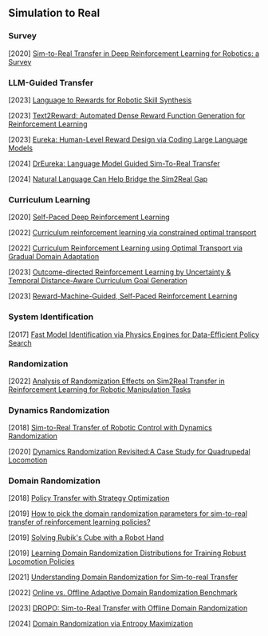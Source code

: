 ## Simulation to Real

### Survey

[2020] [Sim-to-Real Transfer in Deep Reinforcement Learning for Robotics: a Survey](https://arxiv.org/abs/2009.13303)



### LLM-Guided Transfer

[2023] [Language to Rewards for Robotic Skill Synthesis](https://arxiv.org/abs/2306.08647)

[2023] [Text2Reward: Automated Dense Reward Function Generation for Reinforcement Learning](https://arxiv.org/abs/2309.11489)

[2023] [Eureka: Human-Level Reward Design via Coding Large Language Models](https://arxiv.org/abs/2310.12931)

[2024] [DrEureka: Language Model Guided Sim-To-Real Transfer](https://eureka-research.github.io/dr-eureka/)

[2024] [Natural Language Can Help Bridge the Sim2Real Gap](https://arxiv.org/abs/2405.10020)



### Curriculum Learning

[2020] [Self-Paced Deep Reinforcement Learning](https://arxiv.org/abs/2004.11812)

[2022] [Curriculum reinforcement learning via constrained optimal transport](https://proceedings.mlr.press/v162/klink22a/klink22a.pdf)

[2022] [Curriculum Reinforcement Learning using Optimal Transport via Gradual Domain Adaptation](https://arxiv.org/abs/2210.10195)

[2023] [Outcome-directed Reinforcement Learning by Uncertainty & Temporal Distance-Aware Curriculum Goal Generation](https://arxiv.org/abs/2301.11741)

[2023] [Reward-Machine-Guided, Self-Paced Reinforcement Learning](https://arxiv.org/abs/2305.16505)



### System Identification

[2017] [Fast Model Identification via Physics Engines for Data-Efficient Policy Search](https://arxiv.org/abs/1710.08893)



### Randomization

[2022] [Analysis of Randomization Effects on Sim2Real Transfer in Reinforcement Learning for Robotic Manipulation Tasks](https://arxiv.org/abs/2206.06282)



### Dynamics Randomization

[2018] [Sim-to-Real Transfer of Robotic Control with Dynamics Randomization](https://arxiv.org/abs/1710.06537)

[2020] [Dynamics Randomization Revisited:A Case Study for Quadrupedal Locomotion](https://arxiv.org/abs/2011.02404)



### Domain Randomization

[2018] [Policy Transfer with Strategy Optimization](https://arxiv.org/abs/1810.05751)

[2019] [How to pick the domain randomization parameters for sim-to-real transfer of reinforcement learning policies?](https://arxiv.org/abs/1903.11774)

[2019] [Solving Rubik's Cube with a Robot Hand](https://arxiv.org/abs/1910.07113)

[2019] [Learning Domain Randomization Distributions for Training Robust Locomotion Policies](https://arxiv.org/abs/1906.00410)

[2021] [Understanding Domain Randomization for Sim-to-real Transfer](https://arxiv.org/abs/2110.03239)

[2022] [Online vs. Offline Adaptive Domain Randomization Benchmark](https://arxiv.org/abs/2206.14661)

[2023] [DROPO: Sim-to-Real Transfer with Offline Domain Randomization](https://arxiv.org/abs/2201.08434)

[2024] [Domain Randomization via Entropy Maximization](https://arxiv.org/abs/2311.01885)